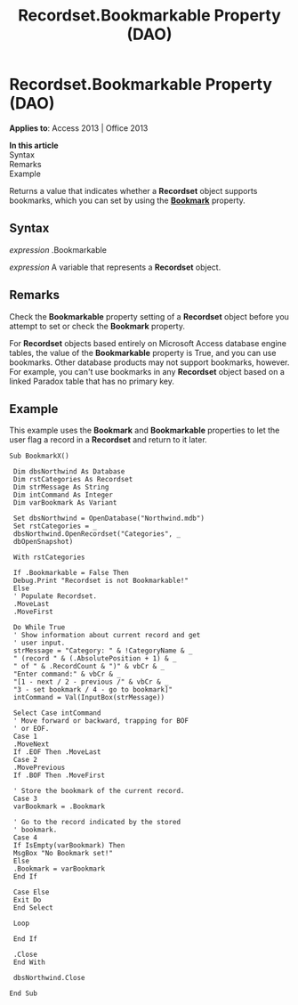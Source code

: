﻿---
title: Recordset.Bookmarkable Property (DAO)
TOCTitle: Bookmarkable Property
ms:assetid: 6323f162-75c4-7cfe-c918-0b9454560f97
ms:mtpsurl: https://msdn.microsoft.com/library/Ff194950(v=office.15)
ms:contentKeyID: 48545257
ms.date: 09/18/2015
mtps_version: v=office.15
---

# Recordset.Bookmarkable Property (DAO)


**Applies to**: Access 2013 | Office 2013

**In this article**  
Syntax  
Remarks  
Example  

Returns a value that indicates whether a **Recordset** object supports bookmarks, which you can set by using the **[Bookmark](recordset-bookmark-property-dao.md)** property.

## Syntax

*expression* .Bookmarkable

*expression* A variable that represents a **Recordset** object.

## Remarks

Check the **Bookmarkable** property setting of a **Recordset** object before you attempt to set or check the **Bookmark** property.

For **Recordset** objects based entirely on Microsoft Access database engine tables, the value of the **Bookmarkable** property is True, and you can use bookmarks. Other database products may not support bookmarks, however. For example, you can't use bookmarks in any **Recordset** object based on a linked Paradox table that has no primary key.

## Example

This example uses the **Bookmark** and **Bookmarkable** properties to let the user flag a record in a **Recordset** and return to it later.

    Sub BookmarkX() 
     
     Dim dbsNorthwind As Database 
     Dim rstCategories As Recordset 
     Dim strMessage As String 
     Dim intCommand As Integer 
     Dim varBookmark As Variant 
     
     Set dbsNorthwind = OpenDatabase("Northwind.mdb") 
     Set rstCategories = _ 
     dbsNorthwind.OpenRecordset("Categories", _ 
     dbOpenSnapshot) 
     
     With rstCategories 
     
     If .Bookmarkable = False Then 
     Debug.Print "Recordset is not Bookmarkable!" 
     Else 
     ' Populate Recordset. 
     .MoveLast 
     .MoveFirst 
     
     Do While True 
     ' Show information about current record and get 
     ' user input. 
     strMessage = "Category: " & !CategoryName & _ 
     " (record " & (.AbsolutePosition + 1) & _ 
     " of " & .RecordCount & ")" & vbCr & _ 
     "Enter command:" & vbCr & _ 
     "[1 - next / 2 - previous /" & vbCr & _ 
     "3 - set bookmark / 4 - go to bookmark]" 
     intCommand = Val(InputBox(strMessage)) 
     
     Select Case intCommand 
     ' Move forward or backward, trapping for BOF 
     ' or EOF. 
     Case 1 
     .MoveNext 
     If .EOF Then .MoveLast 
     Case 2 
     .MovePrevious 
     If .BOF Then .MoveFirst 
     
     ' Store the bookmark of the current record. 
     Case 3 
     varBookmark = .Bookmark 
     
     ' Go to the record indicated by the stored 
     ' bookmark. 
     Case 4 
     If IsEmpty(varBookmark) Then 
     MsgBox "No Bookmark set!" 
     Else 
     .Bookmark = varBookmark 
     End If 
     
     Case Else 
     Exit Do 
     End Select 
     
     Loop 
     
     End If 
     
     .Close 
     End With 
     
     dbsNorthwind.Close 
     
    End Sub


